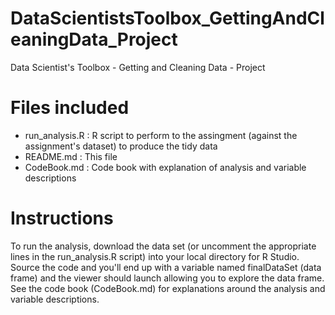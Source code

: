 # DataScientistsToolbox_GettingAndCleaningData_Project
Data Scientist's Toolbox - Getting and Cleaning Data - Project

# Files included
* run_analysis.R : R script to perform to the assingment (against the assignment's dataset) to produce the tidy data
* README.md      : This file
* CodeBook.md    : Code book with explanation of analysis and variable descriptions

# Instructions
To run the analysis, download the data set (or uncomment the appropriate lines in the run_analysis.R script) into
your local directory for R Studio.  Source the code and you'll end up with a variable named finalDataSet (data frame)
and the viewer should launch allowing you to explore the data frame.  See the code book (CodeBook.md) for explanations
around the analysis and variable descriptions.
